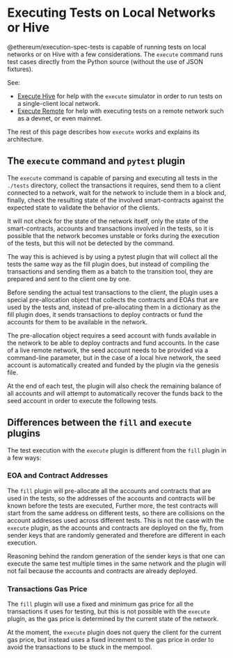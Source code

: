 # Executing Tests on Local Networks or Hive

@ethereum/execution-spec-tests is capable of running tests on local networks or on Hive with a few considerations. The `execute` command runs test cases directly from the Python source (without the use of JSON fixtures).

See:

- [Execute Hive](./hive.md) for help with the `execute` simulator in order to run tests on a single-client local network.
- [Execute Remote](./remote.md) for help with executing tests on a remote network such as a devnet, or even mainnet.

The rest of this page describes how `execute` works and explains its architecture.

## The `execute` command and `pytest` plugin

The `execute` command is capable of parsing and executing all tests in the `./tests` directory, collect the transactions it requires, send them to a client connected to a network, wait for the network to include them in a block and, finally, check the resulting state of the involved smart-contracts against the expected state to validate the behavior of the clients.

It will not check for the state of the network itself, only the state of the smart-contracts, accounts and transactions involved in the tests, so it is possible that the network becomes unstable or forks during the execution of the tests, but this will not be detected by the command.

The way this is achieved is by using a pytest plugin that will collect all the tests the same way as the fill plugin does, but instead of compiling the transactions and sending them as a batch to the transition tool, they are prepared and sent to the client one by one.

Before sending the actual test transactions to the client, the plugin uses a special pre-allocation object that collects the contracts and EOAs that are used by the tests and, instead of pre-allocating them in a dictionary as the fill plugin does, it sends transactions to deploy contracts or fund the accounts for them to be available in the network.

The pre-allocation object requires a seed account with funds available in the network to be able to deploy contracts and fund accounts. In the case of a live remote network, the seed account needs to be provided via a command-line parameter, but in the case of a local hive network, the seed account is automatically created and funded by the plugin via the genesis file.

At the end of each test, the plugin will also check the remaining balance of all accounts and will attempt to automatically recover the funds back to the seed account in order to execute the following tests.

## Differences between the `fill` and `execute` plugins

The test execution with the `execute` plugin is different from the `fill` plugin in a few ways:

### EOA and Contract Addresses

The `fill` plugin will pre-allocate all the accounts and contracts that are used in the tests, so the addresses of the accounts and contracts will be known before the tests are executed, Further more, the test contracts will start from the same address on different tests, so there are collisions on the account addresses used across different tests. This is not the case with the `execute` plugin, as the accounts and contracts are deployed on the fly, from sender keys that are randomly generated and therefore are different in each execution.

Reasoning behind the random generation of the sender keys is that one can execute the same test multiple times in the same network and the plugin will not fail because the accounts and contracts are already deployed.

### Transactions Gas Price

The `fill` plugin will use a fixed and minimum gas price for all the transactions it uses for testing, but this is not possible with the `execute` plugin, as the gas price is determined by the current state of the network.

At the moment, the `execute` plugin does not query the client for the current gas price, but instead uses a fixed increment to the gas price in order to avoid the transactions to be stuck in the mempool.
